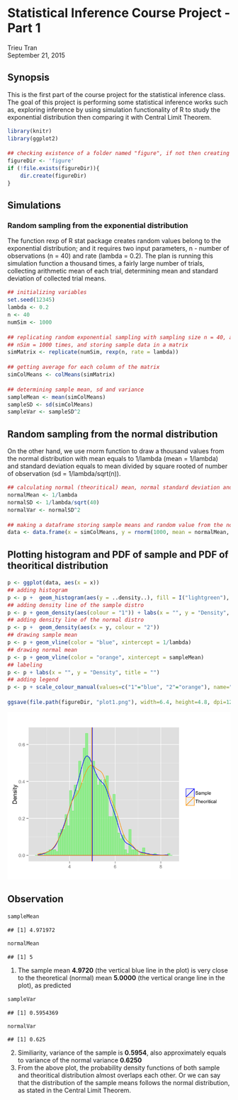 # Statistical Inference Course Project - Part 1
Trieu Tran  
September 21, 2015  
## Synopsis
This is the first part of the course project for the statistical inference class. The goal of this project is performing some statistical inference works such as, exploring inference by using simulation functionality of R to study the exponential distribution then comparing it with Central Limit Theorem.



```r
library(knitr)
library(ggplot2)

## checking existence of a folder named "figure", if not then creating one to store plot figures
figureDir <- 'figure'
if (!file.exists(figureDir)){
    dir.create(figureDir)
} 
```
## Simulations
### Random sampling from the exponential distribution 
The function rexp of R stat package creates random values belong to the exponential distribution; and it requires two input parameters, n - number of observations (n = 40) and rate (lambda = 0.2).  The plan is running this simulation function a thousand times, a fairly large number of trials, collecting arithmetic mean of each trial, determining mean and standard deviation of collected trial means.


```r
## initializing variables
set.seed(12345)
lambda <- 0.2
n <- 40
numSim <- 1000

## replicating random exponential sampling with sampling size n = 40, and repeat
## nSim = 1000 times, and storing sample data in a matrix
simMatrix <- replicate(numSim, rexp(n, rate = lambda))

## getting average for each column of the matrix
simColMeans <- colMeans(simMatrix)

## determining sample mean, sd and variance
sampleMean <- mean(simColMeans)
sampleSD <- sd(simColMeans)
sampleVar <- sampleSD^2
```

## Random sampling from the normal distribution
On the other hand, we use rnorm function to draw a thousand values from the normal distribution with mean equals to 1/lambda (mean = 1/lambda) and standard deviation equals to mean divided by square rooted of number of observation (sd = 1/lambda/sqrt(n)). 


```r
## calculating normal (theoritical) mean, normal standard deviation and variance
normalMean <- 1/lambda
normalSD <- 1/lambda/sqrt(40)
normalVar <- normalSD^2

## making a dataframe storing sample means and random value from the normal distribution
data <- data.frame(x = simColMeans, y = rnorm(1000, mean = normalMean, sd = normalSD))
```
## Plotting histogram and PDF of sample and PDF of theoritical distribution

```r
p <- ggplot(data, aes(x = x))
## adding histogram
p <- p +  geom_histogram(aes(y = ..density..), fill = I("lightgreen"), col = I("lightgreen"), alpha = 0.75, binwidth = 0.1) 
## adding density line of the sample distro
p <- p + geom_density(aes(colour = "1")) + labs(x = "", y = "Density", title = "") 
## adding density line of the normal distro
p <- p +  geom_density(aes(x = y, colour = "2")) 
## drawing sample mean
p <- p + geom_vline(color = "blue", xintercept = 1/lambda)
## drawing normal mean
p <- p + geom_vline(color = "orange", xintercept = sampleMean)
## labeling
p <- p + labs(x = "", y = "Density", title = "")
## adding legend
p <- p + scale_colour_manual(values=c("1"="blue", "2"="orange"), name="", labels = c("Sample", "Theoritical"))

ggsave(file.path(figureDir, "plot1.png"), width=6.4, height=4.8, dpi=124)
```
![](figure/plot1.png)

## Observation

```r
sampleMean
```

```
## [1] 4.971972
```

```r
normalMean
```

```
## [1] 5
```
1. The sample mean **4.9720** (the vertical blue line in the plot) is very close to the theoretical (normal) mean **5.0000** (the vertical orange line in the plot), as predicted

```r
sampleVar
```

```
## [1] 0.5954369
```

```r
normalVar
```

```
## [1] 0.625
```

2. Similiarity, variance of the sample is **0.5954**, also approximately equals to variance of the normal variance **0.6250**
3. From the above plot, the probability density functions of both sample and theoritical distribution almost overlaps each other. Or we can say that the distribution of the sample means follows the normal distribution, as stated in the Central Limit Theorem.
